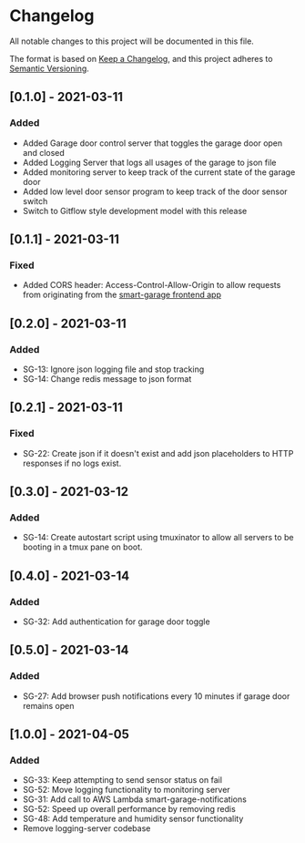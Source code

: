 # Changelog

All notable changes to this project will be documented in this file.

The format is based on [Keep a Changelog](https://keepachangelog.com/en/1.0.0/),
and this project adheres to [Semantic Versioning](https://semver.org/spec/v2.0.0.html).

## [0.1.0] - 2021-03-11

### Added

- Added Garage door control server that toggles the garage door open and closed
- Added Logging Server that logs all usages of the garage to json file
- Added monitoring server to keep track of the current state of the garage door
- Added low level door sensor program to keep track of the door sensor switch
- Switch to Gitflow style development model with this release

## [0.1.1] - 2021-03-11

### Fixed

- Added CORS header: Access-Control-Allow-Origin to allow requests from originating
from the [smart-garage frontend app](https://github.com/husain3/smart-garage)

## [0.2.0] - 2021-03-11

### Added

- SG-13: Ignore json logging file and stop tracking
- SG-14: Change redis message to json format

## [0.2.1] - 2021-03-11

### Fixed

- SG-22: Create json if it doesn't exist and add json placeholders to HTTP responses if no logs exist.

## [0.3.0] - 2021-03-12

### Added

- SG-14: Create autostart script using tmuxinator to allow all servers to be booting in a tmux pane on boot.

## [0.4.0] - 2021-03-14

### Added

- SG-32: Add authentication for garage door toggle

## [0.5.0] - 2021-03-14

### Added

- SG-27: Add browser push notifications every 10 minutes if garage door remains open

## [1.0.0] - 2021-04-05

### Added

- SG-33: Keep attempting to send sensor status on fail
- SG-52: Move logging functionality to monitoring server
- SG-31: Add call to AWS Lambda smart-garage-notifications
- SG-52: Speed up overall performance by removing redis
- SG-48: Add temperature and humidity sensor functionality
- Remove logging-server codebase